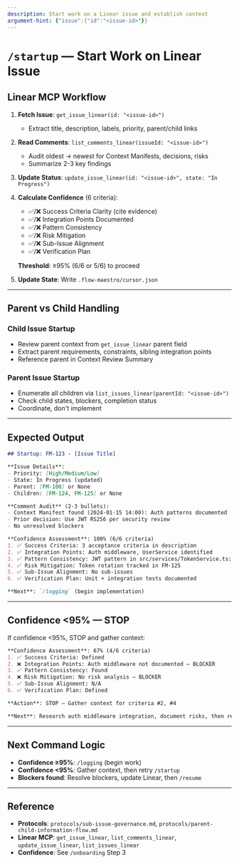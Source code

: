 ```yaml
---
description: Start work on a Linear issue and establish context
argument-hint: {"issue":{"id":"<issue-id>"}}
---
```


# `/startup` — Start Work on Linear Issue

## Linear MCP Workflow

1. **Fetch Issue**: `get_issue_linear(id: "<issue-id>")`
   - Extract title, description, labels, priority, parent/child links

2. **Read Comments**: `list_comments_linear(issueId: "<issue-id>")`
   - Audit oldest → newest for Context Manifests, decisions, risks
   - Summarize 2-3 key findings

3. **Update Status**: `update_issue_linear(id: "<issue-id>", state: "In Progress")`

4. **Calculate Confidence** (6 criteria):
   - ✅/❌ Success Criteria Clarity (cite evidence)
   - ✅/❌ Integration Points Documented
   - ✅/❌ Pattern Consistency
   - ✅/❌ Risk Mitigation
   - ✅/❌ Sub-Issue Alignment
   - ✅/❌ Verification Plan
   
   **Threshold**: ≥95% (6/6 or 5/6) to proceed

5. **Update State**: Write `.flow-maestro/cursor.json`

---

## Parent vs Child Handling

### Child Issue Startup
- Review parent context from `get_issue_linear` parent field
- Extract parent requirements, constraints, sibling integration points
- Reference parent in Context Review Summary

### Parent Issue Startup
- Enumerate all children via `list_issues_linear(parentId: "<issue-id>")`
- Check child states, blockers, completion status
- Coordinate, don't implement

---

## Expected Output

```markdown
## Startup: FM-123 - [Issue Title]

**Issue Details**:
- Priority: [High/Medium/Low]
- State: In Progress (updated)
- Parent: [FM-100] or None
- Children: [FM-124, FM-125] or None

**Comment Audit** (2-3 bullets):
- Context Manifest found (2024-01-15 14:00): Auth patterns documented
- Prior decision: Use JWT RS256 per security review
- No unresolved blockers

**Confidence Assessment**: 100% (6/6 criteria)
1. ✅ Success Criteria: 3 acceptance criteria in description
2. ✅ Integration Points: Auth middleware, UserService identified
3. ✅ Pattern Consistency: JWT pattern in src/services/TokenService.ts:15-40
4. ✅ Risk Mitigation: Token rotation tracked in FM-125
5. ✅ Sub-Issue Alignment: No sub-issues
6. ✅ Verification Plan: Unit + integration tests documented

**Next**: `/logging` (begin implementation)
```

---

## Confidence <95% — STOP

If confidence <95%, STOP and gather context:

```markdown
**Confidence Assessment**: 67% (4/6 criteria)
1. ✅ Success Criteria: Defined
2. ❌ Integration Points: Auth middleware not documented — BLOCKER
3. ✅ Pattern Consistency: Found
4. ❌ Risk Mitigation: No risk analysis — BLOCKER
5. ✅ Sub-Issue Alignment: N/A
6. ✅ Verification Plan: Defined

**Action**: STOP — Gather context for criteria #2, #4

**Next**: Research auth middleware integration, document risks, then retry `/startup`
```

---

## Next Command Logic

- **Confidence ≥95%**: `/logging` (begin work)
- **Confidence <95%**: Gather context, then retry `/startup`
- **Blockers found**: Resolve blockers, update Linear, then `/resume`

---

## Reference

- **Protocols**: `protocols/sub-issue-governance.md`, `protocols/parent-child-information-flow.md`
- **Linear MCP**: `get_issue_linear`, `list_comments_linear`, `update_issue_linear`, `list_issues_linear`
- **Confidence**: See `/onboarding` Step 3
